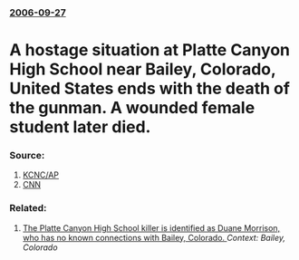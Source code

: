 ### [2006-09-27](/news/2006/09/27/index.md)

#  A hostage situation at Platte Canyon High School near Bailey, Colorado, United States ends with the death of the gunman. A wounded female student later died.




### Source:

1. [KCNC/AP](http://cbs4denver.com/topstories/local_story_270191531.html)
2. [CNN](http://www.cnn.com/2006/US/09/27/school.shooting/index.html)

### Related:

1. [ The Platte Canyon High School killer is identified as Duane Morrison, who has no known connections with Bailey, Colorado. ](/news/2006/09/28/the-platte-canyon-high-school-killer-is-identified-as-duane-morrison-who-has-no-known-connections-with-bailey-colorado.md) _Context: Bailey, Colorado_
